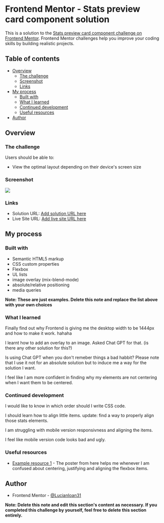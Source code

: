 # Frontend Mentor - Stats preview card component solution

This is a solution to the [Stats preview card component challenge on Frontend Mentor](https://www.frontendmentor.io/challenges/stats-preview-card-component-8JqbgoU62). Frontend Mentor challenges help you improve your coding skills by building realistic projects. 

## Table of contents

- [Overview](#overview)
  - [The challenge](#the-challenge)
  - [Screenshot](#screenshot)
  - [Links](#links)
- [My process](#my-process)
  - [Built with](#built-with)
  - [What I learned](#what-i-learned)
  - [Continued development](#continued-development)
  - [Useful resources](#useful-resources)
- [Author](#author)


## Overview

### The challenge

Users should be able to:

- View the optimal layout depending on their device's screen size

### Screenshot

![](./screenshot.jpg)


### Links

- Solution URL: [Add solution URL here](https://your-solution-url.com)
- Live Site URL: [Add live site URL here](https://your-live-site-url.com)

## My process

### Built with

- Semantic HTML5 markup
- CSS custom properties
- Flexbox
- UL lists
- image overlay (mix-blend-mode)
- absolute/relative positioning
- media queries

**Note: These are just examples. Delete this note and replace the list above with your own choices**

### What I learned

Finally find out why Frontend is giving me the desktop width to be 1444px and how to make it work. hahaha

I learnt how to add an overlay to an image. Asked Chat GPT for that. (is there any other solution for this?)

Is using Chat GPT when you don't remeber things a bad habbit? Please note that I use it not for an absolute solution but to induce me a way for the solution I want. 

I feel like I am more confident in finding why my elements are not centering when I want them to be centered.

### Continued development

I would like to know in which order should I write CSS code.

I should learn how to align little items. update: find a way to properly align those stats elements. 

I am struggling with mobile version responsivness and aligning the items. 

I feel like mobile version code looks bad and ugly. 

### Useful resources

- [Example resource 1](https://css-tricks.com/snippets/css/a-guide-to-flexbox/) - The poster from here helps me whenever I am confused about centering, justifying and aligning the flexbox items. 

## Author

- Frontend Mentor - [@LucianIoan31](https://www.frontendmentor.io/profile/LucianIoan31)



**Note: Delete this note and edit this section's content as necessary. If you completed this challenge by yourself, feel free to delete this section entirely.**
